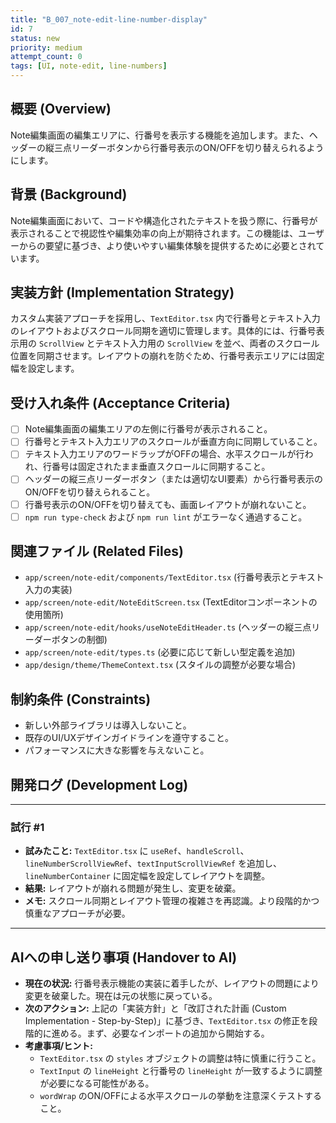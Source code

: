 ```yaml
---
title: "B_007_note-edit-line-number-display"
id: 7
status: new
priority: medium
attempt_count: 0
tags: [UI, note-edit, line-numbers]
---
```


## 概要 (Overview)

Note編集画面の編集エリアに、行番号を表示する機能を追加します。また、ヘッダーの縦三点リーダーボタンから行番号表示のON/OFFを切り替えられるようにします。

## 背景 (Background)

Note編集画面において、コードや構造化されたテキストを扱う際に、行番号が表示されることで視認性や編集効率の向上が期待されます。この機能は、ユーザーからの要望に基づき、より使いやすい編集体験を提供するために必要とされています。

## 実装方針 (Implementation Strategy)

カスタム実装アプローチを採用し、`TextEditor.tsx` 内で行番号とテキスト入力のレイアウトおよびスクロール同期を適切に管理します。具体的には、行番号表示用の `ScrollView` とテキスト入力用の `ScrollView` を並べ、両者のスクロール位置を同期させます。レイアウトの崩れを防ぐため、行番号表示エリアには固定幅を設定します。

## 受け入れ条件 (Acceptance Criteria)

- [ ] Note編集画面の編集エリアの左側に行番号が表示されること。
- [ ] 行番号とテキスト入力エリアのスクロールが垂直方向に同期していること。
- [ ] テキスト入力エリアのワードラップがOFFの場合、水平スクロールが行われ、行番号は固定されたまま垂直スクロールに同期すること。
- [ ] ヘッダーの縦三点リーダーボタン（または適切なUI要素）から行番号表示のON/OFFを切り替えられること。
- [ ] 行番号表示のON/OFFを切り替えても、画面レイアウトが崩れないこと。
- [ ] `npm run type-check` および `npm run lint` がエラーなく通過すること。

## 関連ファイル (Related Files)

- `app/screen/note-edit/components/TextEditor.tsx` (行番号表示とテキスト入力の実装)
- `app/screen/note-edit/NoteEditScreen.tsx` (TextEditorコンポーネントの使用箇所)
- `app/screen/note-edit/hooks/useNoteEditHeader.ts` (ヘッダーの縦三点リーダーボタンの制御)
- `app/screen/note-edit/types.ts` (必要に応じて新しい型定義を追加)
- `app/design/theme/ThemeContext.tsx` (スタイルの調整が必要な場合)

## 制約条件 (Constraints)

- 新しい外部ライブラリは導入しないこと。
- 既存のUI/UXデザインガイドラインを遵守すること。
- パフォーマンスに大きな影響を与えないこと。

## 開発ログ (Development Log)

---
### 試行 #1

- **試みたこと:** `TextEditor.tsx` に `useRef`、`handleScroll`、`lineNumberScrollViewRef`、`textInputScrollViewRef` を追加し、`lineNumberContainer` に固定幅を設定してレイアウトを調整。
- **結果:** レイアウトが崩れる問題が発生し、変更を破棄。
- **メモ:** スクロール同期とレイアウト管理の複雑さを再認識。より段階的かつ慎重なアプローチが必要。

---

## AIへの申し送り事項 (Handover to AI)

- **現在の状況:** 行番号表示機能の実装に着手したが、レイアウトの問題により変更を破棄した。現在は元の状態に戻っている。
- **次のアクション:** 上記の「実装方針」と「改訂された計画 (Custom Implementation - Step-by-Step)」に基づき、`TextEditor.tsx` の修正を段階的に進める。まず、必要なインポートの追加から開始する。
- **考慮事項/ヒント:**
    - `TextEditor.tsx` の `styles` オブジェクトの調整は特に慎重に行うこと。
    - `TextInput` の `lineHeight` と行番号の `lineHeight` が一致するように調整が必要になる可能性がある。
    - `wordWrap` のON/OFFによる水平スクロールの挙動を注意深くテストすること。
